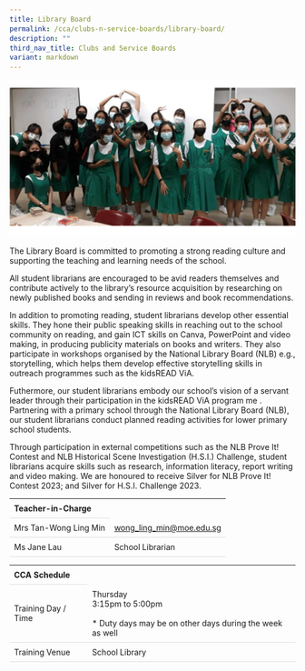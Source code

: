 ```yaml
---
title: Library Board
permalink: /cca/clubs-n-service-boards/library-board/
description: ""
third_nav_title: Clubs and Service Boards
variant: markdown
---
```

<style>
table {
  border-collapse: collapse;
  width: 100%;
}

th, td {
  padding: 8px;
  text-align: left;
  border-bottom: 1px solid #ddd;
}

tr:hover {background-color: #F5F5DC;}
</style>

<img src="/images/CCA/Library_Board/library.gif">

<p>The Library Board is committed to promoting a strong reading culture and supporting the teaching and learning needs of the school.</p>
<p>All student librarians are encouraged to be avid readers themselves and contribute actively to the library’s resource acquisition by researching on newly published books and sending in reviews and book recommendations.</p>
<p>In addition to promoting reading, student librarians develop other essential skills. They hone their public speaking skills in reaching out to the school community on reading, and gain ICT skills on Canva, PowerPoint and video making, in producing publicity materials on books and writers. They also participate in workshops organised by the National Library Board (NLB) e.g., storytelling, which helps them develop effective storytelling skills in outreach programmes such as the kidsREAD ViA.</p>
<p>Futhermore, our student librarians embody our school’s vision of a servant leader through their participation in the kidsREAD ViA program me . Partnering with a primary school through the National Library Board (NLB), our student librarians conduct planned reading activities for lower primary school students.</p>
<p>Through participation in external competitions such as the NLB Prove It! Contest and NLB Historical Scene Investigation (H.S.I.) Challenge, student librarians acquire skills such as research, information literacy, report writing and video making. We are honoured to receive Silver for NLB Prove It! Contest 2023; and Silver for H.S.I. Challenge 2023.</p>

<table>
	<tbody>
		<tr>
			<th colspan="1">Teacher-in-Charge</th>
</tr><tr>
	<td rowspan="1">Mrs Tan-Wong Ling Min</td>
 <td><a target="" href="mailto:wong_ling_min@moe.edu.sg">wong_ling_min@moe.edu.sg</a></td>
	 	</tr>
<tr>
	<td rowspan="1">Ms Jane Lau</td>
 <td>School Librarian</td>
	 	</tr>
	</tbody>
	</table>
<table>
	<tbody>
		<tr>
			<th colspan="1">CCA Schedule</th>
</tr>
		<tr>
	<td rowspan="1"> Training Day / Time</td>
<td>Thursday<br>
	3:15pm to 5:00pm<br><br>* Duty days may be on other days during the week as well
		</td>
	 	</tr>
<tr>
	<td rowspan="1">Training Venue</td>
 <td rowspan="1">School Library</td>
	</tr>
</tbody>
</table>